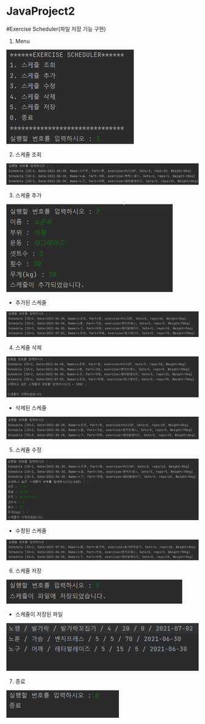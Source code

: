 # JavaProject2
#Exercise Scheduler(파일 저장 기능 구현)
1. Menu

![img.png](Screenshot/img.png)

2. 스케쥴 조회

![img_1.png](Screenshot/img_1.png)

3. 스케쥴 추가

![img_2.png](Screenshot/img_2.png)

- 추가된 스케쥴

![img_6.png](Screenshot/img_6.png)

4.  스케쥴 삭제

![img_5.png](Screenshot/img_5.png)

- 삭제된 스케쥴

![img_7.png](Screenshot/img_7.png)

5. 스케쥴 수정

![img_8.png](Screenshot/img_8.png)

- 수정된 스케쥴

![img_9.png](Screenshot/img_9.png)

6. 스케쥴 저장

![img_10.png](Screenshot/img_10.png)

- 스케쥴이 저장된 파일

![img_11.png](Screenshot/img_11.png)

7. 종료

![img_12.png](Screenshot/img_12.png)